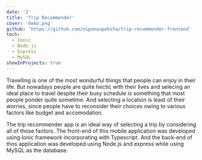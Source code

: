 ```yaml
---
date: '2'
title: 'Trip Recommender'
cover: 'demo.png'
github: 'https://github.com/nipunaupeksha/trip-recommender-frontend'
tech:
  - Ionic
  - Node.js
  - Express
  - MySQL
showInProjects: true
---
```


Travelling is one of the most wondurful things that people can enjoy in their life. But nowadays people are quite hectic with their lives and selecing an ideal place to travel despite their busy schedule is something that most people ponder quite sometime. And selecting a location is least of their worries, since people have to  reconsider their choices owing to various factors like budget and accomodation.

The trip recommender app is an ideal way of selecting a trip by considering all of those factors. The front-end of this mobile application was developed using Ionic framework incorporating with Typescript. And the back-end of thos application was developed using Node.js and express while using MySQL as the database.
